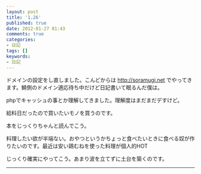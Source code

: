 ```yaml
---
layout: post
title: '1.26'
published: true
date: 2012-01-27 01:43
comments: true
categories:
- 日記
tags: []
keywords:
- 日記
---
```

ドメインの設定をし直しました。こんどからは http://soramugi.net でやってきます。鯖側のドメイン適応待ち中だけど日記書いて眠るんだ僕は。

phpでキャッシュの事とか理解してきました。理解度はまだまだデすけど。

給料日だったので買いたいモノを買うのです。

本をじっくりちゃんと読んでこう。

料理したい欲が半端ない。おやつというかちょっと食べたいときに食べる奴が作りたいのです。最近は安い鶏むねを使った料理が個人的HOT

じっくり確実にやってこう。あまり波を立てずに土台を築くのです。

---

